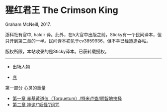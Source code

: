 # 猩红君王 The Crimson King

Graham McNeill, 2017.

浙科社有官中, haldir 译。此外，在h大官中出版之前，Sticky有一个民间译本，但只开到第二章的一半。民间译本初见于cv3859936，但不幸已经遭逢吞帖。

版权所限，本站收录的是Sticky译本。已获转载授权。

---

- 出场人物


- [序](chpt0.md)

第一部分 心灵的重量

- [第一章 赤基黄道仪（Torquetum）/特米卢查/明智地抉择](chpt1.md)
- [第二章 神谕/“妖怪”/诅咒](chpt2.md)

